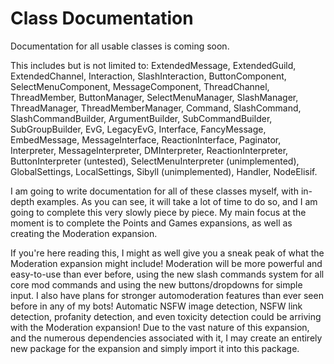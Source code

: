 # Class Documentation

Documentation for all usable classes is coming soon.

This includes but is not limited to: ExtendedMessage, ExtendedGuild, ExtendedChannel, Interaction, SlashInteraction, ButtonComponent, SelectMenuComponent, MessageComponent, ThreadChannel, ThreadMember, ButtonManager, SelectMenuManager, SlashManager, ThreadManager, ThreadMemberManager, Command, SlashCommand, SlashCommandBuilder, ArgumentBuilder, SubCommandBuilder, SubGroupBuilder, EvG, LegacyEvG, Interface, FancyMessage, EmbedMessage, MessageInterface, ReactionInterface, Paginator, Interpreter, MessageInterpreter, DMInterpreter, ReactionInterpreter, ButtonInterpreter (untested), SelectMenuInterpreter (unimplemented), GlobalSettings, LocalSettings, Sibyll (unimplemented), Handler, NodeElisif.

I am going to write documentation for all of these classes myself, with in-depth examples. As you can see, it will take a lot of time to do so, and I am going to complete this very slowly piece by piece. My main focus at the moment is to complete the Points and Games expansions, as well as creating the Moderation expansion.

If you're here reading this, I might as well give you a sneak peak of what the Moderation expansion might include! Moderation will be more powerful and easy-to-use than ever before, using the new slash commands system for all core mod commands and using the new buttons/dropdowns for simple input. I also have plans for stronger automoderation features than ever seen before in any of my bots! Automatic NSFW image detection, NSFW link detection, profanity detection, and even toxicity detection could be arriving with the Moderation expansion! Due to the vast nature of this expansion, and the numerous dependencies associated with it, I may create an entirely new package for the expansion and simply import it into this package.